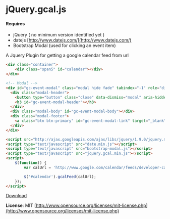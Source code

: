 jQuery.gcal.js
==================

#### Requires
- jQuery ( no minimum version identified yet )
- datejs [http://www.datejs.com/](http://www.datejs.com/)
- Bootstrap Modal (used for clicking an event item)

A Jquery Plugin for getting a google calendar feed from url

```html
<div class="container">
	<div class="span5" id="calendar"></div>
</div>

<!-- Modal -->
<div id="gc-event-modal" class="modal hide fade" tabindex="-1" role="dialog" aria-labelledby="myModalLabel" aria-hidden="true">
  <div class="modal-header">
    <button type="button" class="close" data-dismiss="modal" aria-hidden="true">&times;</button>
    <h3 id="gc-event-modal-header"></h3>
  </div>
  <div class="modal-body" id="gc-event-modal-body"></div>
  <div class="modal-footer">
    <a class="btn btn-primary" id="gc-event-modal-link" target="_blank">Add Event To Calendar</a>
  </div>
</div>

<script src="http://ajax.googleapis.com/ajax/libs/jquery/1.9.0/jquery.min.js"></script>
<script type="text/javascript" src="date.min.js"></script>
<script type="text/javascript" src="bootstrap-modal.js"></script>
<script type="text/javascript" src="jquery.gcal.min.js"></script>
<script>
	$(function() {
		var calUrl = 'http://www.google.com/calendar/feeds/developer-calendar@google.com/public/full'

		$('#calendar').gcalFeed(calUrl);
	});
</script>
```

[Download](https://raw.github.com/billpull/jquery.gcal/master/build/jquery.gcal.min.js)

**License**: MIT [http://www.opensource.org/licenses/mit-license.php](http://www.opensource.org/licenses/mit-license.php)